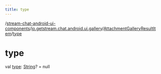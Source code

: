 ```yaml
---
title: type
---
```

/[stream-chat-android-ui-components](../../index.md)/[io.getstream.chat.android.ui.gallery](../index.md)/[AttachmentGalleryResultItem](index.md)/[type](type.md)  
  
  
  
# type  
val [type](type.md): [String](https://kotlinlang.org/api/latest/jvm/stdlib/kotlin/-string/index.html)? = null
